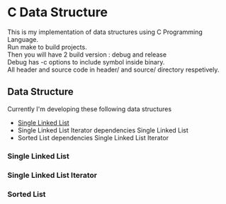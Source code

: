 # C Data Structure

This is my implementation of data structures using C Programming Language.<br/>
Run make to build projects.<br/>
Then you will have 2 build version : debug and release<br/>
Debug has -c options to include symbol inside binary.<br/>
All header and source code in header/ and source/ directory respetively.<br/>

## Data Structure
Currently I'm developing these following data structures 
- [Single Linked List](https://github.com/ipgdbali/c-data-structure/blob/master/README.md#single-linked-list)
- Single Linked List Iterator dependencies Single Linked List
- Sorted List dependencies Single Linked List Iterator

### Single Linked List

### Single Linked List Iterator

### Sorted List
